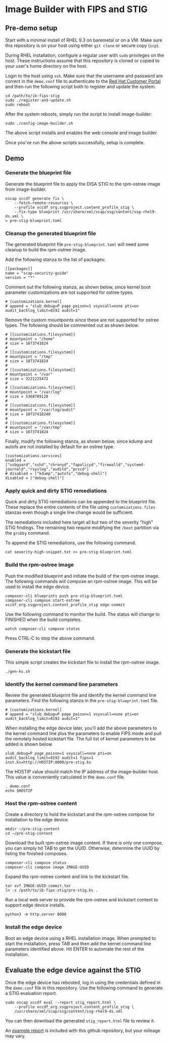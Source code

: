 # Image Builder with FIPS and STIG

## Pre-demo setup 
Start with a minimal install of RHEL 9.3 on baremetal or on a VM. Make
sure this repository is on your host using either `git clone` or secure
copy (`scp`).

During RHEL installation, configure a regular user with `sudo`
privileges on the host. These instructions assume that this repository is
cloned or copied to your user's home directory on the host.

Login to the host using `ssh`. Make sure that the username and password
are correct in the `demo.conf` file to authenticate to the
[Red Hat Customer Portal](https://access.redhat.com) and then run the
following script both to register and update the system.

    cd /path/to/ib-fips-stig
    sudo ./register-and-update.sh
    sudo reboot

After the system reboots, simply run the script to install image-builder:

    sudo ./config-image-builder.sh
    
The above script installs and enables the web console and image builder.

Once you've run the above scripts successfully, setup is complete.

## Demo
### Generate the blueprint file
Generate the blueprint file to apply the DISA STIG to the rpm-ostree
image from image-builder.

    oscap xccdf generate fix \
        --fetch-remote-resources \
        --profile xccdf_org.ssgproject.content_profile_stig \
        --fix-type blueprint /usr/share/xml/scap/ssg/content/ssg-rhel9-ds.xml \
	> pre-stig-blueprint.toml

### Cleanup the generated blueprint file
The generated blueprint file `pre-stig-blueprint.toml` will need some
cleanup to build the rpm-ostree image.

Add the following stanza to the list of packages:

    [[packages]]
    name = "scap-security-guide"
    version = "*"

Comment out the following stanza, as shown below, since kernel boot
parameter customizations are not supported for ostree types.

    # [customizations.kernel]
    # append = "slub_debug=P page_poison=1 vsyscall=none pti=on audit_backlog_limit=8192 audit=1"

Remove the custom mountpoints since these are not supported for ostree
types. The following should be commented out as shown below.

    # [[customizations.filesystem]]
    # mountpoint = "/home" 
    # size = 1073741824
    # 
    # [[customizations.filesystem]]
    # mountpoint = "/tmp"
    # size = 1073741824
    # 
    # [[customizations.filesystem]]
    # mountpoint = "/var"
    # size = 3221225472
    # 
    # [[customizations.filesystem]]
    # mountpoint = "/var/log"
    # size = 5368709120
    # 
    # [[customizations.filesystem]]
    # mountpoint = "/var/log/audit"
    # size = 10737418240
    # 
    # [[customizations.filesystem]]
    # mountpoint = "/var/tmp"
    # size = 1073741824

Finally, modify the following stanza, as shown below, since kdump and
autofs are not installed by default for an ostree type.

    [customizations.services]
    enabled = ["usbguard","sshd","chronyd","fapolicyd","firewalld","systemd-journald","rsyslog","auditd","pcscd"]
    # disabled = ["kdump","autofs","debug-shell"]
    disabled = ["debug-shell"]

### Apply quick and dirty STIG remediations
Quick and dirty STIG remediations can be appended to the
blueprint file. These replace the entire contents of the file using
`customizations.files` stanzas even though a single line change would
be sufficient.

The remediations included here target all but two of the severity "high"
STIG findings. The remaining two require modifying the `/boot` partition
via the `grubby` command.

To append the STIG remediations, use the following command.

    cat severity-high-snippet.txt >> pre-stig-blueprint.toml

### Build the rpm-ostree image
Push the modified blueprint and initiate the build of the rpm-ostree
image. The following commands will compose an rpm-ostree image. This
will be used to install the edge device.

    composer-cli blueprints push pre-stig-blueprint.toml
    composer-cli compose start-ostree xccdf_org.ssgproject.content_profile_stig edge-commit

Use the following command to monitor the build. The status will change
to FINISHED when the build completes.

    watch composer-cli compose status

Press CTRL-C to stop the above command.

### Generate the kickstart file
This simple script creates the kickstart file to install the rpm-ostree
image.

    ./gen-ks.sh

### Identify the kernel command line parameters
Review the generated blueprint file and identify the kernel command line
parameters. Find the following stanza in the `pre-stig-blueprint.toml`
file.

    # [customizations.kernel]
    # append = "slub_debug=P page_poison=1 vsyscall=none pti=on audit_backlog_limit=8192 audit=1"

When installing the edge device later, you'll add the above parameters to
the kernel command line plus the parameters to enable FIPS mode and pull
the remotely hosted kickstart file. The full list of kernel parameters
to be added is shown below.

    slub_debug=P page_poison=1 vsyscall=none pti=on audit_backlog_limit=8192 audit=1 fips=1 inst.ks=http://HOSTIP:8000/pre-stig.ks

The HOSTIP value should match the IP address of the image-builder
host. This value is conveniently calculated in the `demo.conf` file.

    . demo.conf
    echo $HOSTIP

### Host the rpm-ostree content
Create a directory to hold the kickstart and the rpm-ostree compose for
installation to the edge device.

    mkdir ~/pre-stig-content
    cd ~/pre-stig-content

Download the built rpm-ostree image content. If there is only one compose,
you can simply hit TAB to get the UUID. Otherwise, determine the UUID
by listing the finished composes.

    composer-cli compose status
    composer-cli compose image IMAGE-UUID

Expand the rpm-ostree content and link to the kickstart file.

    tar xvf IMAGE-UUID-commit.tar
    ln -s /path/to/ib-fips-stig/pre-stig.ks .

Run a local web server to provide the rpm-ostree and kickstart content
to support edge device installs.

    python3 -m http.server 8000

### Install the edge device
Boot an edge device using a RHEL installation image. When
prompted to start the installation, press TAB and then add the kernel
command line parameters identified above. Hit ENTER to automate the
rest of the installation.

## Evaluate the edge device against the STIG
Once the edge device has rebooted, log in using the credentials defined
in the `demo.conf` file in this repository. Use the following command
to generate a STIG evaluation report.

    sudo oscap xccdf eval --report stig_report.html \
        --profile xccdf_org.ssgproject.content_profile_stig \
        /usr/share/xml/scap/ssg/content/ssg-rhel9-ds.xml

You can then download the generated `stig_report.html` file to review it.

An [example report](stig_report.html) is included with this github repository, but your
mileage may vary.
